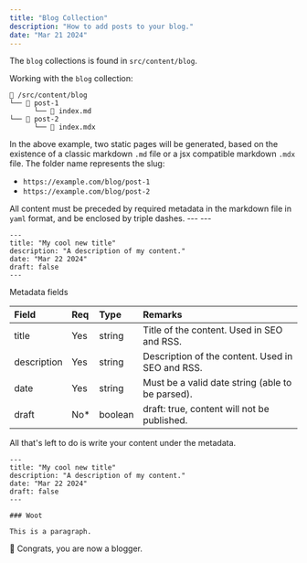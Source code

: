 ```yaml
---
title: "Blog Collection"
description: "How to add posts to your blog."
date: "Mar 21 2024"
---
```


The `blog` collections is found in `src/content/blog`.

Working with the `blog` collection:

```
📁 /src/content/blog
└── 📁 post-1
      └── 📄 index.md
└── 📁 post-2
      └── 📄 index.mdx
```

In the above example, two static pages will be generated, based on the existence of a classic markdown `.md` file or a jsx compatible markdown `.mdx` file. The folder name represents the slug:

-   `https://example.com/blog/post-1`
-   `https://example.com/blog/post-2`

All content must be preceded by required metadata in the markdown file in `yaml` format, and be enclosed by triple dashes. --- ---

```mdx
---
title: "My cool new title"
description: "A description of my content."
date: "Mar 22 2024"
draft: false
---
```

Metadata fields

| Field       | Req  | Type    | Remarks                                          |
| :---------- | :--- | :------ | :----------------------------------------------- |
| title       | Yes  | string  | Title of the content. Used in SEO and RSS.       |
| description | Yes  | string  | Description of the content. Used in SEO and RSS. |
| date        | Yes  | string  | Must be a valid date string (able to be parsed). |
| draft       | No\* | boolean | draft: true, content will not be published.      |

All that's left to do is write your content under the metadata.

```mdx
---
title: "My cool new title"
description: "A description of my content."
date: "Mar 22 2024"
draft: false
---

### Woot

This is a paragraph.
```

🎉 Congrats, you are now a blogger.
